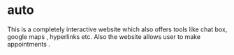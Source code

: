 # auto
This is a completely interactive website which also offers tools like chat box, google maps , hyperlinks etc. Also the website allows user to make appointments .
